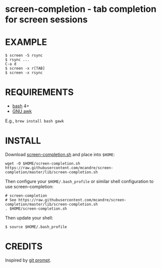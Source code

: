 # screen-completion - tab completion for screen sessions

# EXAMPLE

```
$ screen -S rsync
$ rsync ...
C-a d
$ screen -x r[TAB]
$ screen -x rsync
```

# REQUIREMENTS

* [bash](https://www.gnu.org/software/bash/) 4+
* [GNU awk](https://www.gnu.org/software/gawk/)

E.g., `brew install bash gawk`

# INSTALL

Download [screen-completion.sh](https://raw.githubusercontent.com/mcandre/screen-completion/master/lib/screen-completion.sh) and place into `$HOME`:

```
wget -O $HOME/screen-completion.sh https://raw.githubusercontent.com/mcandre/screen-completion/master/lib/screen-completion.sh
```

Then configure your `$HOME/.bash_profile` or similar shell configuration to use screen-completion:

```
# screen-completion
# See https://raw.githubusercontent.com/mcandre/screen-completion/master/lib/screen-completion.sh
. $HOME/screen-completion.sh
```

Then update your shell:

```
$ source $HOME/.bash_profile
```

# CREDITS

Inspired by [git prompt](https://github.com/git/git/blob/master/contrib/completion/git-prompt.sh).
